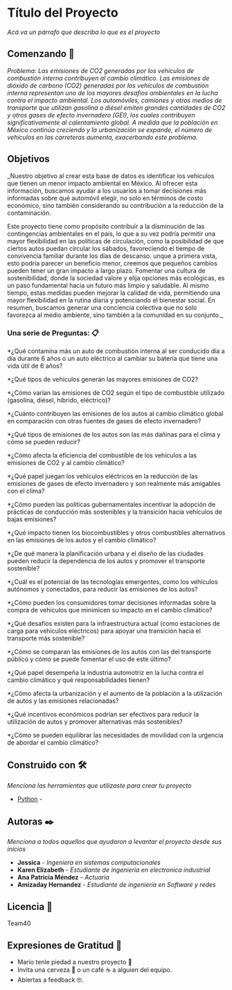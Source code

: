 # Título del Proyecto

_Acá va un párrafo que describa lo que es el proyecto_

## Comenzando 🚀

_Problema: Las emisiones de CO2 generadas por los vehículos de combustión interna contribuyen al cambio climático.
Las emisiones de dióxido de carbono (CO2) generadas por los vehículos de combustión interna representan uno de los mayores desafíos ambientales en la lucha contra el impacto ambiental. Los automóviles, camiones y otros medios de transporte que utilizan gasolina o diésel emiten grandes cantidades de CO2 y otros gases de efecto invernadero (GEI), los cuales contribuyen significativamente al calentamiento global. A medida que la población en México continúa creciendo y la urbanización se expande, el número de vehículos en las carreteras aumenta, exacerbando este problema._

## Objetivos
_Nuestro objetivo al crear esta base de datos es identificar los vehículos que tienen un menor impacto ambiental en México. Al ofrecer esta información, buscamos ayudar a los usuarios a tomar decisiones más informadas sobre qué automóvil elegir, no solo en términos de costo económico, sino también considerando su contribución a la reducción de la contaminación.

Este proyecto tiene como propósito contribuir a la disminución de las contingencias ambientales en el país, lo que a su vez podría permitir una mayor flexibilidad en las políticas de circulación, como la posibilidad de que ciertos autos puedan circular los sábados, favoreciendo el tiempo de convivencia familiar durante los días de descanso. unque a primera vista, esto podría parecer un beneficio menor, creemos que pequeños cambios pueden tener un gran impacto a largo plazo. Fomentar una cultura de sostenibilidad, donde la sociedad valore y elija opciones más ecológicas, es un paso fundamental hacia un futuro más limpio y saludable. Al mismo tiempo, estas medidas pueden mejorar la calidad de vida, permitiendo una mayor flexibilidad en la rutina diaria y potenciando el bienestar social. En resumen, buscamos generar una conciencia colectiva que no solo favorezca al medio ambiente, sino también a la comunidad en su conjunto._

### Una serie de Preguntas: 📋
*¿Qué contamina más un auto de combustión interna al ser conducido día a día durante 6 años o un auto eléctrico al cambiar su batería que tiene una vida útil de 6 años?

*¿Qué tipos de vehículos generan las mayores emisiones de CO2?

*¿Cómo varían las emisiones de CO2 según el tipo de combustible utilizado (gasolina, diésel, híbrido, eléctrico)?

*¿Cuánto contribuyen las emisiones de los autos al cambio climático global en comparación con otras fuentes de gases de efecto invernadero?

*¿Qué tipos de emisiones de los autos son las más dañinas para el clima y cómo se pueden reducir?

*¿Cómo afecta la eficiencia del combustible de los vehículos a las emisiones de CO2 y al cambio climático?

*¿Qué papel juegan los vehículos eléctricos en la reducción de las emisiones de gases de efecto invernadero y son realmente más amigables con el clima?

*¿Cómo pueden las políticas gubernamentales incentivar la adopción de prácticas de conducción más sostenibles y la transición hacia vehículos de bajas emisiones?

*¿Qué impacto tienen los biocombustibles y otros combustibles alternativos en las emisiones de los autos y el cambio climático?

*¿De qué manera la planificación urbana y el diseño de las ciudades pueden reducir la dependencia de los autos y promover el transporte sostenible?

*¿Cuál es el potencial de las tecnologías emergentes, como los vehículos autónomos y conectados, para reducir las emisiones de los autos?

*¿Cómo pueden los consumidores tomar decisiones informadas sobre la compra de vehículos que minimicen su impacto en el cambio climático?

*¿Qué desafíos existen para la infraestructura actual (como estaciones de carga para vehículos eléctricos) para apoyar una transición hacia el transporte más sostenible?

*¿Cómo se comparan las emisiones de los autos con las del transporte público y cómo se puede fomentar el uso de este último?

*¿Qué papel desempeña la industria automotriz en la lucha contra el cambio climático y qué responsabilidades tienen?

*¿Cómo afecta la urbanización y el aumento de la población a la utilización de autos y las emisiones relacionadas?

*¿Qué incentivos económicos podrían ser efectivos para reducir la utilización de autos y promover alternativas más sostenibles?

*¿Cómo se pueden equilibrar las necesidades de movilidad con la urgencia de abordar el cambio climático?
 


## Construido con 🛠️

_Menciona las herramientas que utilizaste para crear tu proyecto_

* [Python](https://www.python.org/) - 

## Autoras ✒️

_Menciona a todos aquellos que ayudaron a levantar el proyecto desde sus inicios_


* **Jessica** - *Ingeniera en sistemas computacionales* 
* **Karen Elizabeth** - *Estudiante de ingenieria en electronica industrial*
* **Ana Patricia Méndez** - *Actuaria* 
* **Amizaday Hernandez** - *Estudiante de ingeniería en Software y redes*


## Licencia 📄

Team40

## Expresiones de Gratitud 🎁

* Mario tenle piedad a nuestro proyecto 📢
* Invita una cerveza 🍺 o un café ☕ a alguien del equipo. 
* Abiertas a feedback 🤓.
